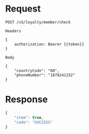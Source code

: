 # Request

```
POST /v3/loyalty/member/check

Headers 

{
    authorization: Bearer {{token}}
}

Body

{
    "countryCode": "60",
    "phoneNumber": "1878241152"
}
```

# Response

```js
{
    "item": true,
    "code": "SUCCESS"
}
```